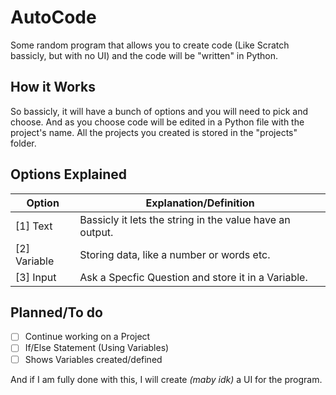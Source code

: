# AutoCode
Some random program that allows you to create code (Like Scratch bassicly, but with no UI) and the code will be "written" in Python.

## How it Works
So bassicly, it will have a bunch of options and you will need to pick and choose. And as you choose code will be edited in a Python file with the project's name. 
All the projects you created is stored in the "projects" folder.

## Options Explained
Option | Explanation/Definition
--- | ---
[1] Text | Bassicly it lets the string in the value have an output.
[2] Variable | Storing data, like a number or words etc.
[3] Input | Ask a Specfic Question and store it in a Variable.

## Planned/To do
- [ ] Continue working on a Project 
- [ ] If/Else Statement (Using Variables)
- [ ] Shows Variables created/defined

And if I am fully done with this, I will create *(maby idk)* a UI for the program.
